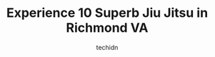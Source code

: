 ---
layout: ampstory
image: https://i0.wp.com/www.depkes.org/wp-content/uploads/2023/06/jiu-jitsu-0-in-richmond-va-1685785770.jpeg?resize=640,853
author: techidn
featured: false
description: Discover the impressive array of Jiu Jitsu options in Richmond VA, where you can find 10 of the largest Jiu Jitsu establishments in the area. From renowned classics to hidden gems, Richmond 
title: Experience 10 Superb Jiu Jitsu in Richmond VA
cover:
   title: Experience 10 Superb Jiu Jitsu in Richmond VA
   subtitle: Rickpate
   background: https://www.depkes.org/wp-content/uploads/2023/06/jiu-jitsu-0-in-richmond-va-1685785770.jpeg

pages: 
 - layout: thirds
   top: <h1>#1 MMA Institute</h1>
   bottom: "<p>My daughter loves classes here. The instructors are knowledgeable, patient, and she feels very comfortable around them. I watch every class she goes to, shes been goin</p>"
   background: https://www.depkes.org/wp-content/uploads/2023/06/jiu-jitsu-1-in-richmond-va-1685785770.jpeg
   backgroundblur: true
 - layout: thirds
   top: <h1>#2 CSC RVA - Boxing | Muay Thai | Kickboxing | Martial Arts</h1>
   bottom: "<p>Awesome place.Super welcoming and friendly instructors.Gumbi and crew really made the entire process easy, educational and inviting, cant wait to start training here, alr</p>"
   background: https://www.depkes.org/wp-content/uploads/2023/06/jiu-jitsu-2-in-richmond-va-1685785771.jpeg
   cta:
      link: https://www.depkes.org/blog/experience-10-superb-jiu-jitsu-in-richmond-va/
      text: Experience 10 Superb Jiu Jitsu in Richmond VA
 - layout: thirds
   top: <h1>#3 Aegis Jiu Jitsu</h1>
   bottom: "<p>200 Towne Center W Blvd, Henrico, VA 23233, United States</p>"
   background: https://www.depkes.org/wp-content/uploads/2023/06/jiu-jitsu-3-in-richmond-va-1685785772.jpeg
   cta:
      link: https://www.depkes.org/blog/experience-10-superb-jiu-jitsu-in-richmond-va/
      text: Experience 10 Superb Jiu Jitsu in Richmond VA
 - layout: thirds
   top: <h1>#4 804 Jiu-Jitsu /Team Passos</h1>
   bottom: "<p>4816 Market Square Ln #4826, Midlothian, VA 23112, United States</p>"
   background: https://images.unsplash.com/photo-1533735380053-eb8d0759b24a?ixlib=rb-4.0.3&ixid=MnwxMjA3fDB8MHxwaG90by1wYWdlfHx8fGVufDB8fHx8&auto=format&fit=crop&w=640&h=853&q=80
   cta:
      link: https://www.depkes.org/blog/experience-10-superb-jiu-jitsu-in-richmond-va/
      text: Experience 10 Superb Jiu Jitsu in Richmond VA
 - layout: thirds
   top: <h1>#5 Revolution BJJ</h1>
   bottom: "<p>2125 Staples Mill Rd, Richmond, VA 23230, United States</p>"
   background: https://images.unsplash.com/photo-1488554378835-f7acf46e6c98?ixlib=rb-4.0.3&ixid=MnwxMjA3fDB8MHxwaG90by1wYWdlfHx8fGVufDB8fHx8&auto=format&fit=crop&w=640&h=853&q=80
   cta:
      link: https://www.depkes.org/blog/experience-10-superb-jiu-jitsu-in-richmond-va/
      text: Experience 10 Superb Jiu Jitsu in Richmond VA
 - layout: thirds
   top: <h1>#6 Richmond Brazilian Jiu-Jitsu & Self-Defense Academy</h1>
   bottom: "<p>725 W Broad St, Richmond, VA 23220, United States</p>"
   background: https://images.unsplash.com/photo-1553949345-eb786bb3f7ba?ixlib=rb-4.0.3&ixid=MnwxMjA3fDB8MHxwaG90by1wYWdlfHx8fGVufDB8fHx8&auto=format&fit=crop&w=640&h=853&q=80
   cta:
      link: https://www.depkes.org/blog/experience-10-superb-jiu-jitsu-in-richmond-va/
      text: Experience 10 Superb Jiu Jitsu in Richmond VA
 - layout: thirds
   top: <h1>#7 Aamerican Colleges of Jiu Jitsu and Karate</h1>
   bottom: "<p>11244 Patterson Ave, Richmond, VA 23238, United States</p>"
   background: https://images.unsplash.com/photo-1599422314077-f4dfdaa4cd09?ixlib=rb-4.0.3&ixid=MnwxMjA3fDB8MHxwaG90by1wYWdlfHx8fGVufDB8fHx8&auto=format&fit=crop&w=640&h=853&q=80
   cta:
      link: https://www.depkes.org/blog/experience-10-superb-jiu-jitsu-in-richmond-va/
      text: Experience 10 Superb Jiu Jitsu in Richmond VA
 - layout: thirds
   middle: Continue reading...
   background: https://images.unsplash.com/photo-1561679660-d00ee1e0dc8e?ixlib=rb-4.0.3&ixid=MnwxMjA3fDB8MHxwaG90by1wYWdlfHx8fGVufDB8fHx8&auto=format&fit=crop&w=640&h=853&q=80
   cta:
      link: https://www.depkes.org/blog/experience-10-superb-jiu-jitsu-in-richmond-va/
      text: Experience 10 Superb Jiu Jitsu in Richmond VA
      
---